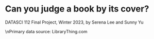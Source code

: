 # Can you judge a book by its cover?
DATASCI 112 Final Project, Winter 2023, by Serena Lee and Sunny Yu

\nPrimary data source: LibraryThing.com
